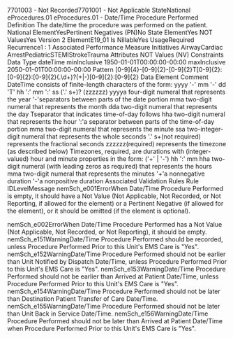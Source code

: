 

7701003 - Not Recorded7701001 - Not Applicable
StateNational
eProcedures.01
eProcedures.01 - Date/Time Procedure Performed
Definition
The date/time the procedure was performed on the patient.
National ElementYesPertinent Negatives (PN)No
State ElementYes
NOT ValuesYes
Version 2 ElementE19_01
Is NillableYes
UsageRequired
Recurrence1 : 1
Associated Performance Measure Initiatives
AirwayCardiac ArrestPediatricSTEMIStrokeTrauma
Attributes
NOT Values (NV)
Constraints
Data Type
dateTime
minInclusive
1950-01-01T00:00:00-00:00
maxInclusive
2050-01-01T00:00:00-00:00
Pattern
[0-9]{4}-[0-9]{2}-[0-9]{2}T[0-9]{2}:[0-9]{2}:[0-9]{2}(\.\d+)?(\+|-)[0-9]{2}:[0-9]{2}
Data Element Comment
DateTime consists of finite-length characters of the form: yyyy '-' mm '-' dd 'T' hh ':' mm ':' ss ('.' s+)? (zzzzzz)
yyyya four-digit numeral that represents the year
'-'separators between parts of the date portion
mma two-digit numeral that represents the month
dda two-digit numeral that represents the day
Tseparator that indicates time-of-day follows
hha two-digit numeral that represents the hour
':'a separator between parts of the time-of-day portion
mma two-digit numeral that represents the minute
ssa two-integer-digit numeral that represents the whole seconds
'.' s+(not required) represents the fractional seconds
zzzzzz(required) represents the timezone (as described below)
Timezones, required, are durations with (integer-valued) hour and minute properties in the form: ('+' | '-') hh ':' mm
hha two-digit numeral (with leading zeros as required) that represents the hours
mma two-digit numeral that represents the minutes
'+'a nonnegative duration
'-'a nonpositive duration
Associated Validation Rules
Rule IDLevelMessage
nemSch_e001ErrorWhen Date/Time Procedure Performed is empty, it should have a Not Value (Not Applicable, Not
Recorded, or Not Reporting, if allowed for the element) or a Pertinent Negative (if allowed for the
element), or it should be omitted (if the element is optional).

nemSch_e002ErrorWhen Date/Time Procedure Performed has a Not Value (Not Applicable, Not Recorded, or Not
Reporting), it should be empty.
nemSch_e151WarningDate/Time Procedure Performed should be recorded, unless Procedure Performed Prior to this
Unit's EMS Care is "Yes".
nemSch_e152WarningDate/Time Procedure Performed should not be earlier than Unit Notified by Dispatch Date/Time,
unless Procedure Performed Prior to this Unit's EMS Care is "Yes".
nemSch_e153WarningDate/Time Procedure Performed should not be earlier than Arrived at Patient Date/Time, unless
Procedure Performed Prior to this Unit's EMS Care is "Yes".
nemSch_e154WarningDate/Time Procedure Performed should not be later than Destination Patient Transfer of Care
Date/Time.
nemSch_e155WarningDate/Time Procedure Performed should not be later than Unit Back in Service Date/Time.
nemSch_e156WarningDate/Time Procedure Performed should not be later than Arrived at Patient Date/Time when
Procedure Performed Prior to this Unit's EMS Care is "Yes".